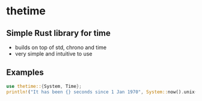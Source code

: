 # thetime
## Simple Rust library for time
- builds on top of std, chrono and time
- very simple and intuitive to use
## Examples
```rust
use thetime::{System, Time};
println!("It has been {} seconds since 1 Jan 1970", System::now().unix());
```

